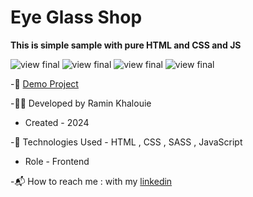 # Eye Glass Shop

**This is simple sample with pure HTML and CSS and JS**


![view final](https://github.com/user-attachments/assets/3f03f701-2cd5-4d5e-91fd-8490d333eb4d)
![view final](https://github.com/user-attachments/assets/04394bd7-d4ea-48b5-89b5-dc24c698f15a)
![view final](https://github.com/user-attachments/assets/9ffe4bb5-356c-406c-8f28-3ce38aba2807)
![view final](https://github.com/user-attachments/assets/f45f34c3-7287-4928-801d-71aae0e9c134)

-📎 [Demo Project](https://raminkhalouie.github.io/EyeGlassShop/)

-👩‍💻 Developed by Ramin Khalouie

- Created - 2024

-🔧 Technologies Used - HTML , CSS  , SASS , JavaScript


- Role - Frontend

-📬 How to reach me : with my  [linkedin](https://www.linkedin.com/in/ramin-khalouie-83902a20a/)

